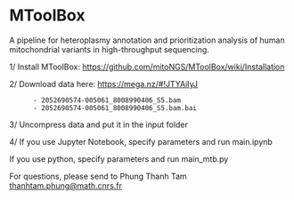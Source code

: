 # MToolBox
A pipeline for heteroplasmy annotation and prioritization analysis of human mitochondrial variants in high-throughput sequencing.

1/ Install MToolBox: https://github.com/mitoNGS/MToolBox/wiki/Installation 
  
2/ Download data here: https://mega.nz/#!JTYAiIyJ 
          
          - 2052690574-005061_8008990406_S5.bam
          - 2052690574-005061_8008990406_S5.bam.bai
  
3/ Uncompress data and put it in the input folder
  
4/ If you use Jupyter Notebook, specify parameters and run main.ipynb

   If you use python, specify parameters and run main_mtb.py


For questions, please send to Phung Thanh Tam <thanhtam.phung@math.cnrs.fr> 
